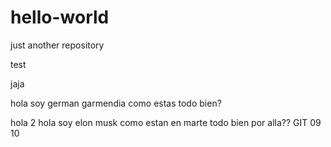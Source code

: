 # hello-world

just another repository

test

jaja

hola soy german garmendia
como estas
todo bien?

hola 2
hola soy elon musk
como estan en marte
todo bien por alla??
GIT
09
10
